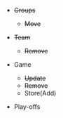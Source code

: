- ~~Groups~~
  - ~~Move~~
- ~~Team~~
  - ~~Remove~~
- Game
  - ~~Update~~
  - ~~Remove~~
  - Store(Add)

- Play-offs